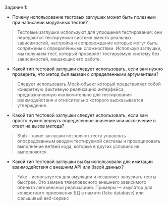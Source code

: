 Задание 1:

* Почему использование тестовых заглушек может быть полезным при написании модульных тестов?

> Тестовые заглушки используют для упрощения тестирования: они передаются
> тестируемой системе вместо реальных зависимостей, настройка и сопровождение
> которых могут быть сопряжены с определёнными сложностями.
> Используя заглушки, мы получаем тест, который проверяет тестируемую
> систему без зависимостей, мешающих его работе. 

* Какой тип тестовой заглушки следует использовать, если вам нужно проверить, что метод был вызван с определенными
  аргументами?

> Следует использовать Mock-объект который представляет собой конкретную фиктивную реализацию интерфейса, 
 предназначенную исключительно для
тестирования взаимодействия и относительно которого высказывается утверждение.
* Какой тип тестовой заглушки следует использовать, если вам просто нужно вернуть определенное значение или исключение в ответ на вызов метода?
> Stab - такие заглушки позволяют тесту управлять опосредованным вводом тестируемой
системы и провоцировать выполнение ветвей кода, которые в других условиях не
выполняются
* Какой тип тестовой заглушки вы бы использовали для имитации  взаимодействия с внешним API или базой данных?
> Fake - используется для эмуляции и позволяет запускать тесты быстрее. Это замена
тяжеловесного внешнего зависимого объекта легковесной реализацией.
Примеры — эмулятор для конкретного приложения БД в памяти (fake
database) или фальшивый веб-сервис